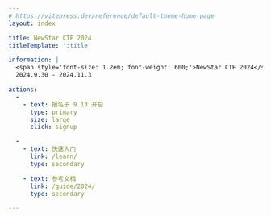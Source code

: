 ```yaml
---
# https://vitepress.dev/reference/default-theme-home-page
layout: index

title: NewStar CTF 2024
titleTemplate: ':title'

information: |
  <span style='font-size: 1.2em; font-weight: 600;'>NewStar CTF 2024</span>
  2024.9.30 - 2024.11.3

actions:
  -
    - text: 报名于 9.13 开启
      type: primary
      size: large
      click: signup

  -
    - text: 快速入门
      link: /learn/
      type: secondary

    - text: 参考文档
      link: /guide/2024/
      type: secondary

---
```

